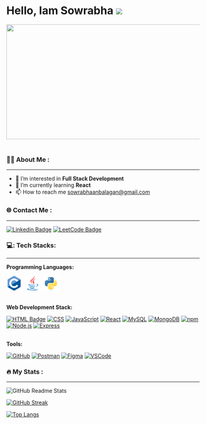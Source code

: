 <h1>
  Hello, Iam Sowrabha
  <img src="https://media.giphy.com/media/hvRJCLFzcasrR4ia7z/giphy.gif" width="30px"/>
</h1>  
<div align="center">
  <img src="https://media.giphy.com/media/dWesBcTLavkZuG35MI/giphy.gif" width="700" height="300"/>
</div>
<br>

### :woman_technologist: About Me :
---
- 👀 I’m interested in <b>Full Stack Development</b> <br>
- 🌱 I’m currently learning <b>React</b><br>
- 📫 How to reach me sowrabhaanbalagan@gmail.com<br>

### :globe_with_meridians: Contact Me :
---
[![Linkedin Badge](https://img.shields.io/badge/-LINKEDIN-blue?style=flat&logo=Linkedin&logoColor=white)](www.linkedin.com/in/sowrabha-a-/)
[![LeetCode Badge](https://img.shields.io/badge/LeetCode-SOWRABHA_A-orange)](https://leetcode.com/SOWRABHA_A/)
<br>

### 💻: Tech Stacks:
---
<b>Programming Languages:</b>
<div>
<img src="https://github.com/devicons/devicon/blob/master/icons/c/c-original.svg" title="C" alt="C" width="40" height="40"/>&nbsp;
  <img src="https://github.com/devicons/devicon/blob/master/icons/java/java-original.svg" title="Java" alt="Java" width="40" height="40"/>&nbsp;
  <img src="https://github.com/devicons/devicon/blob/master/icons/python/python-original.svg" title="Python" alt="Python" width="40" height="40"/>&nbsp;
</div>
<br>

<b>Web Development Stack:</b>

[![HTML Badge](https://img.shields.io/badge/HTML5-orange?style=for-the-badge&logo=html5)](https://www.w3.org/html/)
[![CSS](https://img.shields.io/badge/CSS3-blue?style=for-the-badge&logo=css3&logoColor=white)](https://www.w3schools.com/css/)
[![JavaScript](https://img.shields.io/badge/JavaScript-yellow?style=for-the-badge&logo=javascript&logoColor=white)](https://developer.mozilla.org/en-US/docs/Web/JavaScript)
[![React](https://img.shields.io/badge/React-61DAFB?style=for-the-badge&logo=react&logoColor=white)](https://reactjs.org/)
[![MySQL](https://img.shields.io/badge/MySQL-4479A1?style=for-the-badge&logo=mysql&logoColor=white)](https://www.mysql.com/)
[![MongoDB](https://img.shields.io/badge/MongoDB-47A248?style=for-the-badge&logo=mongodb&logoColor=white)](https://www.mongodb.com/)
[![npm](https://img.shields.io/badge/npm-CB3837?style=for-the-badge&logo=npm&logoColor=white)](https://www.npmjs.com/)
[![Node.js](https://img.shields.io/badge/Node.js-339933?style=for-the-badge&logo=node.js&logoColor=white)](https://nodejs.org/)
[![Express](https://img.shields.io/badge/Express-000000?style=for-the-badge&logo=express&logoColor=white)](https://expressjs.com/)

<br>
<b>Tools:</b><br>

[![GitHub](https://img.shields.io/badge/GitHub-181717?style=for-the-badge&logo=github&logoColor=white)](https://github.com/)
[![Postman](https://img.shields.io/badge/Postman-FF6C37?style=for-the-badge&logo=postman&logoColor=white)](https://www.postman.com/)
[![Figma](https://img.shields.io/badge/Figma-F24E1E?style=for-the-badge&logo=figma&logoColor=white)](https://www.figma.com/)
[![VSCode](https://img.shields.io/badge/VSCode-007ACC?style=for-the-badge&logo=visual-studio-code&logoColor=white)](https://code.visualstudio.com/)

### :fire: My Stats :
---
![GitHub Readme Stats](https://github-readme-stats.vercel.app/api?username=sowrabhaanbalagan&show_icons=true&theme=radical)

[![GitHub Streak](http://github-readme-streak-stats.herokuapp.com?user=sowrabhaanbalagan&theme=dark&background=000000)](https://git.io/streak-stats)

[![Top Langs](https://github-readme-stats.vercel.app/api/top-langs/?username=sowrabhaanbalagan&layout=compact&theme=vision-friendly-dark)](https://github.com/anuraghazra/github-readme-stats)
